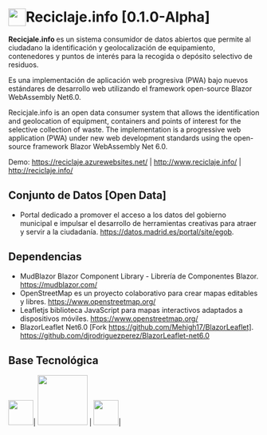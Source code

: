 # <img src="https://reciclaje.azurewebsites.net/content/img/Icon-Reciclaje-Info.svg" width="35" style="float:left;"> Reciclaje.info [0.1.0-Alpha]
<strong>Recicjale.info </strong>  es un sistema consumidor de datos abiertos que permite al ciudadano la identificación y geolocalización de equipamiento, contenedores y puntos de interés para la recogida o depósito selectivo de residuos.

Es una implementación de aplicación web progresiva (PWA) bajo nuevos estándares de desarrollo web utilizando el framework open-source Blazor WebAssembly Net6.0.

Recicjale.info is an open data consumer system that allows the identification and geolocation of equipment, containers and points of interest for the selective collection of waste. The implementation is a progressive web application (PWA) under new web development standards using the open-source framework Blazor WebAssembly Net 6.0.

Demo: https://reciclaje.azurewebsites.net/  | http://www.reciclaje.info/ | http://reciclaje.info/


## Conjunto de Datos [Open Data]
- Portal dedicado a promover el acceso a los datos del gobierno municipal e impulsar el desarrollo de herramientas creativas para atraer y servir a la ciudadanía.
 https://datos.madrid.es/portal/site/egob. 

## Dependencias
- MudBlazor Blazor Component Library - Librería de Componentes Blazor. https://mudblazor.com/
- OpenStreetMap es un proyecto colaborativo para crear mapas editables y libres. https://www.openstreetmap.org/ 
- Leafletjs biblioteca JavaScript para mapas interactivos adaptados a dispositivos móviles. https://www.openstreetmap.org/
- BlazorLeaflet Net6.0 [Fork https://github.com/Mehigh17/BlazorLeaflet]. https://github.com/djrodriguezperez/BlazorLeaflet-net6.0



## Base Tecnológica

<img src="https://raw.githubusercontent.com/simple-icons/simple-icons/master/icons/blazor.svg" width="50">|
<img src="https://www.vectorlogo.zone/logos/webassembly/webassembly-ar21.svg" width="100"> |
<img src="https://user-images.githubusercontent.com/100622467/167579986-758db4a3-b124-4b04-9ed0-5059023558ca.png" width="50">| 




